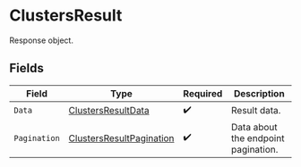 # ClustersResult

Response object.


## Fields

| Field                                                                       | Type                                                                        | Required                                                                    | Description                                                                 |
| --------------------------------------------------------------------------- | --------------------------------------------------------------------------- | --------------------------------------------------------------------------- | --------------------------------------------------------------------------- |
| `Data`                                                                      | [ClustersResultData](../../models/shared/clustersresultdata.md)             | :heavy_check_mark:                                                          | Result data.                                                                |
| `Pagination`                                                                | [ClustersResultPagination](../../models/shared/clustersresultpagination.md) | :heavy_check_mark:                                                          | Data about the endpoint pagination.                                         |